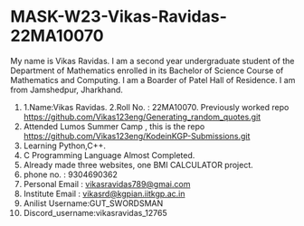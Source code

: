 # MASK-W23-Vikas-Ravidas-22MA10070
My name is Vikas Ravidas. I am a second year undergraduate student of the Department of Mathematics enrolled in its Bachelor of Science Course of Mathematics and Computing. I am a Boarder of Patel Hall of Residence. I am from Jamshedpur, Jharkhand.
1. 1.Name:Vikas Ravidas.
2.Roll No. : 22MA10070.
Previously worked repo https://github.com/Vikas123eng/Generating_random_quotes.git
3. Attended Lumos Summer Camp , this is the repo https://github.com/Vikas123eng/KodeinKGP-Submissions.git
4. Learning Python,C++.
5. C Programming Language Almost Completed.
6. Already made three websites, one BMI CALCULATOR project.
7. phone no. : 9304690362
8. Personal Email : vikasravidas789@gmai.com
9. Institute Email : vikasrd@kgpian.iitkgp.ac.in
10. Anilist Username:GUT_SWORDSMAN
11. Discord_username:vikasravidas_12765
    

